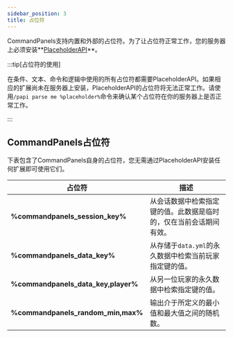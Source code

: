 ```yaml
---
sidebar_position: 3
title: 占位符
---
```


CommandPanels支持内置和外部的占位符。为了让占位符正常工作，您的服务器上必须安装**[PlaceholderAPI](https://www.spigotmc.org/resources/placeholderapi.6245/)**。

:::tip[占位符的使用]

在条件、文本、命令和逻辑中使用的所有占位符都需要PlaceholderAPI。如果相应的扩展尚未在服务器上安装，PlaceholderAPI的占位符将无法正常工作。请使用`/papi parse me %placeholder%`命令来确认某个占位符在你的服务器上是否正常工作。

:::

## CommandPanels占位符

下表包含了CommandPanels自身的占位符，您无需通过PlaceholderAPI安装任何扩展即可使用它们。

| 占位符                              | 描述                                                         |
| ----------------------------------- | ------------------------------------------------------------ |
| **%commandpanels_session_key%**     | 从会话数据中检索指定键的值。此数据是临时的，仅在当前会话期间有效。 |
| **%commandpanels_data_key%**        | 从存储于`data.yml`的永久数据中检索当前玩家指定键的值。       |
| **%commandpanels_data_key,player%** | 从另一位玩家的永久数据中检索指定键的值。                     |
| **%commandpanels_random_min,max%**  | 输出介于所定义的最小值和最大值之间的随机数。                 |